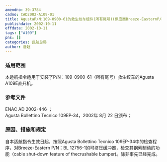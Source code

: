 ```yaml
---
amendno: 39-3784  
cadno: CAD2002-A109-01  
title: AgustaP/N:109-0900-61的救生绞车组件(所有尾号)(供应商Breeze-EasternP/N:BL-20200系列)  
publishdate: 2002-10-11  
effdate: 2002-10-11  
tags: ["A109"]  
pns: []  
categories: 民航总局  
author: 潘超  
---
```

  
### 适用范围  
本适航指令适用于安装了P/N：109-0900-61（所有尾号）救生绞车的Agusta A109E直升机。  
  
<!--more-->  
### 参考文件  
ENAC AD 2002-446 ；  
    Agusta Bollettino Tecnico 109EP-34，2002年 8月 22 日颁布；  
  
### 原因、措施和规定  
自本适航指令生效日起，按照Agusta Bollettino Tecnico 109EP-34中的检查程序，对Breeze-Eastern P/N：BL 12756-1的可挤压缓冲器，检查其钢索制动的功能（cable shut-down feature of thecrushable bumper)。除非事先已经完成。  
